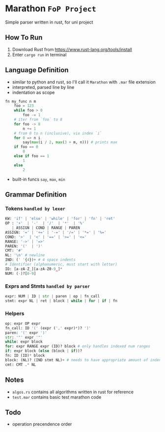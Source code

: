 # Marathon `FoP Project`
Simple parser written in rust, for uni project

## How To Run
1. Download Rust from https://www.rust-lang.org/tools/install
2. Enter `cargo run` in terminal

## Language Definition
- similar to python and rust, so  I'll call it `Marathon` with `.mar` file extension
- interpreted, parsed line by line
- indentation as scope
``` python
fn my_func n m
    foo = 123
    while foo > 0
        foo -= 1
    # iter from `foo` to 8
    for foo -> 8
        n += 1
    # from 0 to n (inclusive), via index `i`
    for 0 => n i
        say(max(i / 2, max(3 + m, n))) # prints max
    if foo == 0
        0
    else if foo == 1
        1
    else
        2
```
- built-in funcs `say`, `max`, `min`
##  Grammar Definition
### Tokens `handled by lexer`
``` py
KW: 'if' | 'else' | 'while' | 'for' | 'fn' | 'ret'
OP : '+'  | '-'  | '/'  | '*'  | '%'
   | ASSIGN | COND | RANGE | PAREN
ASSIGN: '=' | '+=' | '-=' | '/=' | '*=' | '%='
COND: '>'  | '<' | '==' | '>=' | '<=' 
RANGE: '->' | '=>'
PAREN: '('  | ')'
CMT: '#'
NL: '\n' # newline
IND: (' '{4})+ # 4 space indents
# Identifier (alphanumeric, must start with letter)
ID: [a-zA-Z_][a-zA-Z0-9_]* 
NUM: (-)?[0-9]
```
### Exprs and Stmts `handled by parser`
``` py
expr: NUM | ID | str | paren | op | fn_call
stmt: expr NL | ret | block | while | for | if | fn
```
### Helpers
``` py
op: expr OP expr
fn_call: ID '(' (expr (',' expr)*)? ')'
paren: '(' expr ')'
str: '"' expr '"'
while: expr block
for: expr RANGE expr (ID)? block # only handles indexed num ranges
if: expr block (else (block | if))? 
fn: ID (ID)* block 
block: (NL)? (IND stmt NL)+ # needs to have appropriate amount of indents
cmt: CMT .* NL 
```
## Notes
- `algos.rs` contains all algorithms written in rust for reference
- `test.mar` contains basic test marathon code
## Todo
- operation precendence order